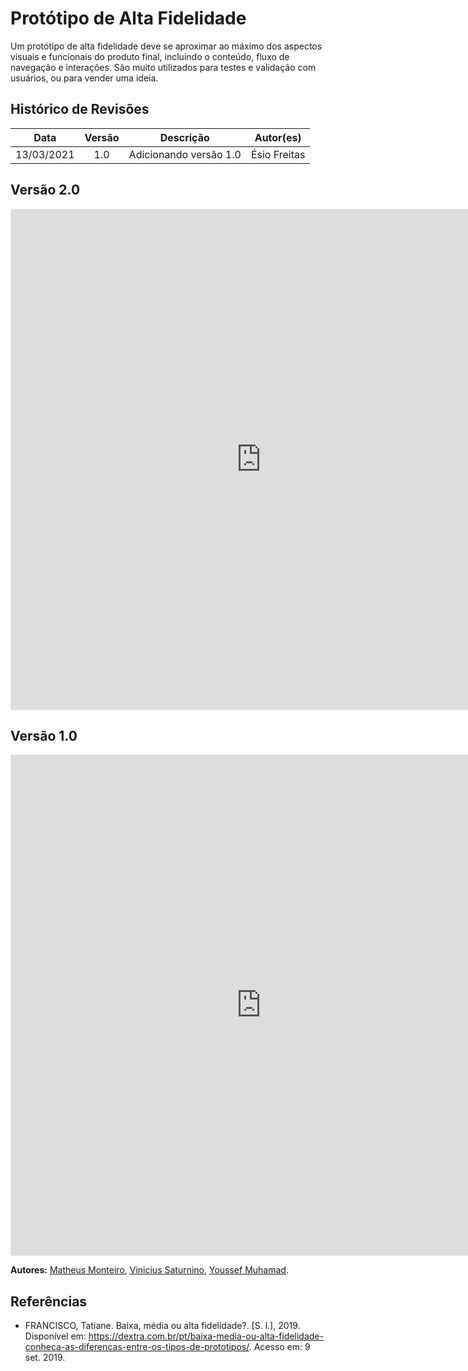 # Protótipo de Alta Fidelidade

Um protótipo de alta fidelidade deve se aproximar ao máximo dos aspectos visuais e funcionais do produto final, incluindo o conteúdo, fluxo de navegação e interações. São muito utilizados para testes e validação com usuários, ou para vender uma ideia.

## Histórico de Revisões

|    Data    | Versão |       Descrição        |  Autor(es)   |
| :--------: | :----: | :--------------------: | :----------: |
| 13/03/2021 |  1.0   | Adicionando versão 1.0 | Ésio Freitas |

## Versão 2.0

<iframe style="border: 1px solid rgba(0, 0, 0, 0.1);" width="800" height="800" src="https://www.figma.com/embed?embed_host=share&url=https%3A%2F%2Fwww.figma.com%2Ffile%2FvfRviColNh96Xd0jRU4jEr%2Flendit-prot%25C3%25B3tipo-alta-fidelidade%3Fnode-id%3D189%253A3358" allowfullscreen></iframe>

## Versão 1.0

<iframe style="border: 1px solid rgba(0, 0, 0, 0.1);" width="800" height="800" src="https://www.figma.com/embed?embed_host=share&url=https%3A%2F%2Fwww.figma.com%2Ffile%2FvfRviColNh96Xd0jRU4jEr%2Flendit-prot%25C3%25B3tipo-alta-fidelidade%3Fnode-id%3D34%253A366" allowfullscreen></iframe>

**Autores:** [Matheus Monteiro](https://github.com/matheusyanmonteiro), [Vinicius Saturnino](https://github.com/viniciussaturnino), [Youssef Muhamad](https://github.com/youssef-md).

## Referências

- FRANCISCO, Tatiane. Baixa, média ou alta fidelidade?. [S. l.], 2019. Disponível em: https://dextra.com.br/pt/baixa-media-ou-alta-fidelidade-conheca-as-diferencas-entre-os-tipos-de-prototipos/. Acesso em: 9 set. 2019.
